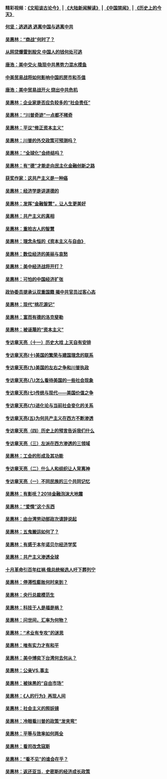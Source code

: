 #### 精彩视频：[《文昭谈古论今》](https://github.com/gfw-breaker/wenzhao/blob/master/README.md?t=12032131) | [《大陆新闻解读》](https://github.com/gfw-breaker/ntdtv-comedy/blob/master/README.md?t=12032131) | [《中国禁闻》](https://github.com/gfw-breaker/ntdtv-news/blob/master/README.md?t=12032131) | [《历史上的今天》](https://github.com/gfw-breaker/today-in-history/blob/master/README.md?t=12032131) 

#### [何坚：逃逃逃 逃离中国与逃离中共](../pages/nsc423/n10592891.md?t=12032131) 

#### [吴惠林：“商战”何时了？](../pages/nsc423/n10573558.md?t=12032131) 

#### [从网贷爆雷到股灾 中国人的钱何处可逃](../pages/nsc423/n10572800.md?t=12032131) 

#### [唐浩：美中交火 隐现中共黑势力混水摸鱼](../pages/nsc423/n10544040.md?t=12032131) 

#### [中美贸易战将如何影响中国的房市和币值](../pages/nsc423/n10543697.md?t=12032131) 

#### [唐浩：美中贸易战开火 烧出中共危机](../pages/nsc423/n10540126.md?t=12032131) 

#### [吴惠林：企业家是否应负较多的“社会责任”](../pages/nsc423/n10535022.md?t=12032131) 

#### [吴惠林：“川普奇迹”一点都不稀奇](../pages/nsc423/n10512808.md?t=12032131) 

#### [吴惠林：平议“修正资本主义”](../pages/nsc423/n10495724.md?t=12032131) 

#### [吴惠林：川普的外交政策可预测吗？](../pages/nsc423/n10462387.md?t=12032131) 

#### [吴惠林：“全球化”会终结吗？](../pages/nsc423/n10452838.md?t=12032131) 

#### [吴惠林：有“德”才能走向民主化金融创新之路](../pages/nsc423/n10432292.md?t=12032131) 

#### [获奖作家：这共产主义是一种癌](../pages/nsc423/n10431541.md?t=12032131) 

#### [吴惠林：经济学是讲道德的](../pages/nsc423/n10398014.md?t=12032131) 

#### [吴惠林：发挥“金融智慧”，让人生更美好](../pages/nsc423/n10375019.md?t=12032131) 

#### [吴惠林：共产主义的真相](../pages/nsc423/n10351394.md?t=12032131) 

#### [吴惠林：重拾古人的智慧](../pages/nsc423/n10337691.md?t=12032131) 

#### [吴惠林：理念永恒的《资本主义与自由》](../pages/nsc423/n10316274.md?t=12032131) 

#### [吴惠林：数位经济的美丽与哀愁](../pages/nsc423/n10292946.md?t=12032131) 

#### [吴惠林：美中经济战将开打？](../pages/nsc423/n10258825.md?t=12032131) 

#### [吴惠林：可怕的中国经济扩张](../pages/nsc423/n10219147.md?t=12032131) 

#### [政协委员提承认双重国籍 揭中共官员过客心态](../pages/nsc423/n10208809.md?t=12032131) 

#### [吴惠林：现代“桃花源记”](../pages/nsc423/n10185234.md?t=12032131) 

#### [吴惠林：富而有德的洛克斐勒](../pages/nsc423/n10142264.md?t=12032131) 

#### [吴惠林：被诬蔑的“资本主义”](../pages/nsc423/n10124816.md?t=12032131) 

#### [专访章天亮（十一）历史大戏 上天自有安排](../pages/nsc423/n10094905.md?t=12032131) 

#### [专访章天亮(十)美国的繁荣与建国理念的联系](../pages/nsc423/n10094899.md?t=12032131) 

#### [专访章天亮(九)美国的左右之争和川普执政](../pages/nsc423/n10094889.md?t=12032131) 

#### [专访章天亮(八)怎么看待美国的一些社会现象](../pages/nsc423/n10094857.md?t=12032131) 

#### [专访章天亮(七)传统与现代——美国价值之争](../pages/nsc423/n10093140.md?t=12032131) 

#### [专访章天亮(六)进化论与当前社会变化的关系](../pages/nsc423/n10092036.md?t=12032131) 

#### [专访章天亮(五)为何共产主义在西方不断渗透](../pages/nsc423/n10083620.md?t=12032131) 

#### [专访章天亮（四）历史上的预言告诉我们什么](../pages/nsc423/n10083606.md?t=12032131) 

#### [专访章天亮（三）左派在西方渗透的三领域](../pages/nsc423/n10081115.md?t=12032131) 

#### [吴惠林：工会的形成及其功能](../pages/nsc423/n10080633.md?t=12032131) 

#### [专访章天亮（二）什么人和组织让人背离神](../pages/nsc423/n10076637.md?t=12032131) 

#### [专访章天亮（一）不同民族的三个共同记忆](../pages/nsc423/n10074188.md?t=12032131) 

#### [吴惠林：有影呒？2018金融泡沫大地震](../pages/nsc423/n10040534.md?t=12032131) 

#### [吴惠林：“爱情”这个东西](../pages/nsc423/n10019423.md?t=12032131) 

#### [吴惠林：由台湾劳动部政次请辞说起](../pages/nsc423/n9979679.md?t=12032131) 

#### [吴惠林：五鬼搬运如何了？](../pages/nsc423/n9925338.md?t=12032131) 

#### [吴惠林：有感于本年诺贝尔经济学奖](../pages/nsc423/n9871883.md?t=12032131) 

#### [吴惠林：共产主义渗透全球](../pages/nsc423/n9812748.md?t=12032131) 

#### [十月革命引百年红祸 俄总统候选人吁下葬列宁](../pages/nsc423/n9810182.md?t=12032131) 

#### [吴惠林：停滞性膨胀何时来到？](../pages/nsc423/n9764136.md?t=12032131) 

#### [吴惠林：央行总裁模范生](../pages/nsc423/n9728134.md?t=12032131) 

#### [吴惠林：科技于人是福是祸？](../pages/nsc423/n9672982.md?t=12032131) 

#### [吴惠林：问世间，汇率为何物？](../pages/nsc423/n9621788.md?t=12032131) 

#### [吴惠林：“术业有专攻”的迷思](../pages/nsc423/n9580363.md?t=12032131) 

#### [吴惠林：唯有实力才有和平](../pages/nsc423/n9529599.md?t=12032131) 

#### [吴惠林：美中博奕下台湾何去何从？](../pages/nsc423/n9483598.md?t=12032131) 

#### [吴惠林：公亲VS.事主](../pages/nsc423/n9425637.md?t=12032131) 

#### [吴惠林：被抹黑的“自由市场”](../pages/nsc423/n9351545.md?t=12032131) 

#### [吴惠林：《人的行为》再现人间](../pages/nsc423/n9296339.md?t=12032131) 

#### [吴惠林：社会主义的照妖镜](../pages/nsc423/n9243460.md?t=12032131) 

#### [吴惠林：冷眼看川普的政策“发夹弯”](../pages/nsc423/n9120684.md?t=12032131) 

#### [吴惠林：平等与效率如何两全](../pages/nsc423/n9075430.md?t=12032131) 

#### [吴惠林：看司改念寇斯](../pages/nsc423/n9024915.md?t=12032131) 

#### [吴惠林：“看不见”的谁会在乎？](../pages/nsc423/n8977488.md?t=12032131) 

#### [吴惠林：返还亚当．史密斯的经济成长政策](../pages/nsc423/n8931896.md?t=12032131) 

